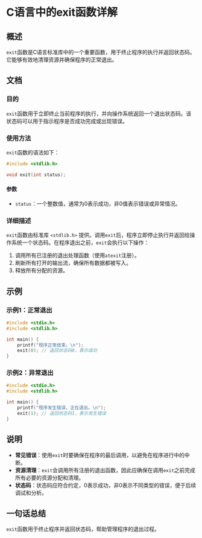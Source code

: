 <!--
Meta Description: # C语言中的exit函数详解 ## 概述 `exit`函数是C语言标准库中的一个重要函数，用于终止程序的执行并返回状态码。它能够有效地清理资源并确保程序的正常退出。 ## 文档 ### 目的 `exit`函数用于立即终止当前程序的执行，并向操作系统返回一个退出状态码。该状态码可以用于指示程序是否成...
Meta Keywords: exit, include, stdlib, int, status
-->

# C语言中的exit函数详解

## 概述
`exit`函数是C语言标准库中的一个重要函数，用于终止程序的执行并返回状态码。它能够有效地清理资源并确保程序的正常退出。

## 文档
### 目的
`exit`函数用于立即终止当前程序的执行，并向操作系统返回一个退出状态码。该状态码可以用于指示程序是否成功完成或出现错误。

### 使用方法
`exit`函数的语法如下：

```c
#include <stdlib.h>

void exit(int status);
```

#### 参数
- `status`：一个整数值，通常为0表示成功，非0值表示错误或异常情况。

### 详细描述
`exit`函数由标准库 `<stdlib.h>` 提供。调用`exit`后，程序立即停止执行并返回给操作系统一个状态码。在程序退出之前，`exit`会执行以下操作：
1. 调用所有已注册的退出处理函数（使用`atexit`注册）。
2. 刷新所有打开的输出流，确保所有数据都被写入。
3. 释放所有分配的资源。

## 示例
### 示例1：正常退出
```c
#include <stdio.h>
#include <stdlib.h>

int main() {
    printf("程序正常结束。\n");
    exit(0); // 返回状态码0，表示成功
}
```

### 示例2：异常退出
```c
#include <stdio.h>
#include <stdlib.h>

int main() {
    printf("程序发生错误，正在退出。\n");
    exit(1); // 返回状态码1，表示发生错误
}
```

## 说明
- **常见错误**：使用`exit`时要确保在程序的最后调用，以避免在程序进行中的中断。
- **资源清理**：`exit`会调用所有注册的退出函数，因此应确保在调用`exit`之前完成所有必要的资源分配和清理。
- **状态码**：状态码应符合约定，0表示成功，非0表示不同类型的错误，便于后续调试和分析。

## 一句话总结
`exit`函数用于终止程序并返回状态码，帮助管理程序的退出过程。